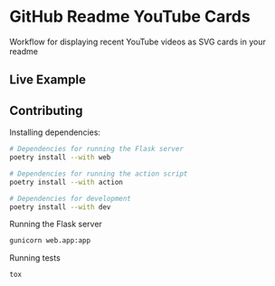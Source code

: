 # GitHub Readme YouTube Cards

Workflow for displaying recent YouTube videos as SVG cards in your readme

## Live Example

<!-- BEGIN YOUTUBE-CARDS -->
<!-- END YOUTUBE-CARDS -->

## Contributing

Installing dependencies:

```bash
# Dependencies for running the Flask server
poetry install --with web

# Dependencies for running the action script
poetry install --with action

# Dependencies for development
poetry install --with dev
```

Running the Flask server

```bash
gunicorn web.app:app
```

Running tests

```bash
tox
```